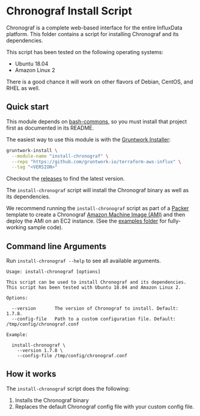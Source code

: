 # Chronograf Install Script

Chronograf is a complete web-based interface for the entire InfluxData platform.
This folder contains a script for installing Chronograf and its dependencies.

This script has been tested on the following operating systems:

* Ubuntu 18.04
* Amazon Linux 2

There is a good chance it will work on other flavors of Debian, CentOS, and RHEL as well.

## Quick start

This module depends on [bash-commons](https://github.com/gruntwork-io/bash-commons), so you must install that project
first as documented in its README.

The easiest way to use this module is with the [Gruntwork Installer](https://github.com/gruntwork-io/gruntwork-installer):

```bash
gruntwork-install \
  --module-name "install-chronograf" \
  --repo "https://github.com/gruntwork-io/terraform-aws-influx" \
  --tag "<VERSION>"
```

Checkout the [releases](https://github.com/gruntwork-io/terraform-aws-influx/releases) to find the latest version.

The `install-chronograf` script will install the Chronograf binary as well as its dependencies.

We recommend running the `install-chronograf` script as part of a [Packer](https://www.packer.io/) template to 
create a Chronograf [Amazon Machine Image (AMI)](http://docs.aws.amazon.com/AWSEC2/latest/UserGuide/AMIs.html) and then deploy the AMI on an EC2 instance. (See the 
[examples folder](https://github.com/gruntwork-io/terraform-aws-influx/tree/master/examples) for fully-working sample code).


## Command line Arguments

Run `install-chronograf --help` to see all available arguments.

```
Usage: install-chronograf [options]

This script can be used to install Chronograf and its dependencies. This script has been tested with Ubuntu 18.04 and Amazon Linux 2.

Options:

  --version       The version of Chronograf to install. Default: 1.7.8.
  --config-file   Path to a custom configuration file. Default: /tmp/config/chronograf.conf

Example:

  install-chronograf \
    --version 1.7.8 \
    --config-file /tmp/config/chronograf.conf
```

## How it works

The `install-chronograf` script does the following:

1. Installs the Chronograf binary
1. Replaces the default Chronograf config file with your custom config file.
